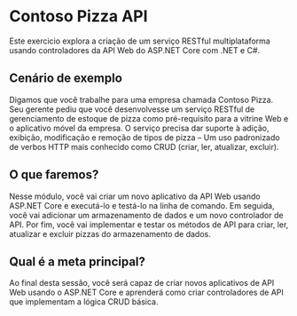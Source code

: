 # Contoso Pizza API
Este exercicio explora a criação de um serviço RESTful multiplataforma usando controladores da API Web do ASP.NET Core com .NET e C#.

## Cenário de exemplo
Digamos que você trabalhe para uma empresa chamada Contoso Pizza. Seu gerente pediu que você desenvolvesse um serviço RESTful de gerenciamento de estoque de pizza como pré-requisito para a vitrine Web e o aplicativo móvel da empresa. O serviço precisa dar suporte à adição, exibição, modificação e remoção de tipos de pizza – Um uso padronizado de verbos HTTP mais conhecido como CRUD (criar, ler, atualizar, excluir).

## O que faremos?
Nesse módulo, você vai criar um novo aplicativo da API Web usando ASP.NET Core e executá-lo e testá-lo na linha de comando. Em seguida, você vai adicionar um armazenamento de dados e um novo controlador de API. Por fim, você vai implementar e testar os métodos de API para criar, ler, atualizar e excluir pizzas do armazenamento de dados.

## Qual é a meta principal?
Ao final desta sessão, você será capaz de criar novos aplicativos de API Web usando o ASP.NET Core e aprenderá como criar controladores de API que implementam a lógica CRUD básica.
